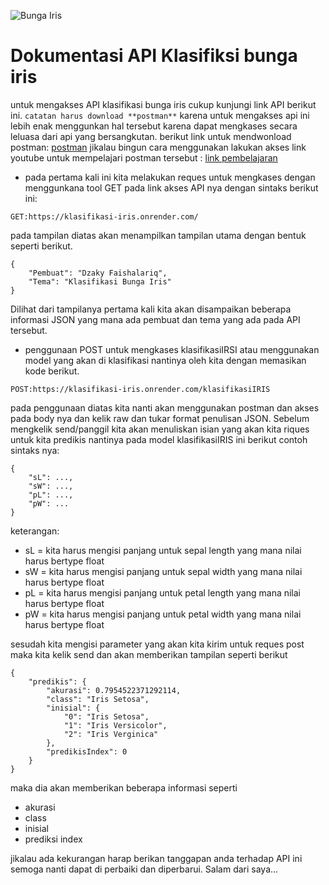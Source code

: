 ![Bunga Iris](https://th.bing.com/th/id/OIP.jM-nWv4Ts4h9JgiESqq2hgHaIl?pid=ImgDet&rs=1)
# Dokumentasi API Klasifiksi bunga iris
untuk mengakses API klasifikasi bunga iris cukup kunjungi link API berikut ini. `catatan harus download **postman**`
karena untuk mengakses api ini lebih enak menggunkan hal tersebut karena dapat mengkases secara leluasa dari api yang bersangkutan. berikut link untuk mendwonload postman: [postman](https://www.postman.com/) jikalau bingun cara menggunakan lakukan akses link youtube untuk mempelajari postman tersebut : [link pembelajaran](https://www.youtube.com/watch?v=bBUNP2YVIQA)

- pada pertama kali ini kita melakukan reques untuk mengkases dengan menggunkana  tool GET pada link akses API nya dengan sintaks berikut ini:
```
GET:https://klasifikasi-iris.onrender.com/
```
pada tampilan diatas akan menampilkan tampilan utama dengan bentuk seperti berikut.

```
{
    "Pembuat": "Dzaky Faishalariq",
    "Tema": "Klasifikasi Bunga Iris"
}
```
Dilihat dari tampilanya pertama kali kita akan disampaikan beberapa informasi JSON yang mana ada pembuat dan tema yang ada pada API tersebut.

- penggunaan POST untuk mengkases klasifikasiIRSI atau menggunakan model yang akan di klasifikasi nantinya oleh kita dengan memasikan kode berikut.
```
POST:https://klasifikasi-iris.onrender.com/klasifikasiIRIS
```
pada penggunaan diatas kita nanti akan menggunakan postman dan akses pada body nya dan kelik raw dan tukar format penulisan JSON. Sebelum mengkelik send/panggil kita akan menuliskan isian yang akan kita riques untuk kita predikis nantinya pada model klasifikasiIRIS ini berikut contoh sintaks nya:

```
{
    "sL": ...,
    "sW": ...,
    "pL": ...,
    "pW": ...
}
```
keterangan:
- sL = kita harus mengisi panjang untuk sepal length yang mana nilai harus bertype float
- sW = kita harus mengisi panjang untuk sepal width yang mana nilai harus bertype float
- pL = kita harus mengisi panjang untuk petal length yang mana nilai harus bertype float
- pW = kita harus mengisi panjang untuk petal width yang mana nilai harus bertype float

sesudah kita mengisi parameter yang akan kita kirim untuk reques post maka kita kelik send dan akan memberikan tampilan seperti berikut

```
{
    "predikis": {
        "akurasi": 0.7954522371292114,
        "class": "Iris Setosa",
        "inisial": {
            "0": "Iris Setosa",
            "1": "Iris Versicolor",
            "2": "Iris Verginica"
        },
        "predikisIndex": 0
    }
}
```
maka dia akan memberikan beberapa informasi seperti
- akurasi
- class
- inisial
- prediksi index

jikalau ada kekurangan harap berikan tanggapan anda terhadap API ini semoga nanti dapat di perbaiki dan diperbarui.
Salam dari saya...
